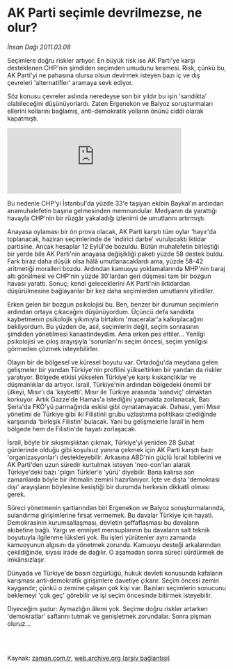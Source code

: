 # AK Parti seçimle devrilmezse, ne olur?

*İhsan Dağı 2011.03.08*

<td class="columnist-detail">
<p>Seçimlere doğru riskler artıyor. En büyük risk ise AK Parti'ye karşı desteklenen CHP'nin şimdiden seçimden umudunu kesmesi. Risk, çünkü bu, AK Parti'yi ne pahasına olursa olsun devirmek isteyen bazı iç ve dış çevreleri 'alternatifler' aramaya sevk ediyor.</p>
<p>
<div id="haberMetinDiv">
<p> Söz konusu çevreler aslında neredeyse son bir yıldır bu işin 'sandıkta' olabileceğini düşünüyorlardı. Zaten Ergenekon ve Balyoz soruşturmaları ellerini kollarını bağlamış, anti-demokratik yolların önünü ciddi olarak kapatmıştı. 
<p>
<iframe frameborder="0" height="150" hspace="0" scrolling="no" src="http://web.archive.org/web/20110412062224if_/http://www.kure.tv/VideoEmbed?ID=85765" vspace="0" width="400"><p><a href="http://web.archive.org/web/20110412062224/http://www.kure.tv/haber/210-sesli-gazete/ihsan-dagi-ak-parti-secimle-devrilmezse-ne-olur/288-Bolum/85765/&amp;embeddedplayer=v1" rel="nofollow">İhsan Dağı - AK Parti seçimle devrilmezse, ne olur?</a></p></iframe>
<p>Bu nedenle CHP'yi İstanbul'da yüzde 33'e taşıyan ekibin Baykal'ın ardından anamuhalefetin başına gelmesinden memnundular. Medyanın da yarattığı havayla CHP'nin bir rüzgâr yakaladığı izlenimi de umutlarını artırmıştı.
<p> Anayasa oylaması bir ön prova olacak, AK Parti karşıtı tüm oylar 'hayır'da toplanacak, haziran seçimlerinde de 'indirici darbe' vurulacaktı iktidar partisine. Ancak hesaplar 12 Eylül'de bozuldu. Bütün muhalefetin birleştiği bir yerde bile AK Parti'nin anayasa değişikliği paketi yüzde 58 destek buldu. Fark biraz daha düşük olsa hâlâ umutlanacaklardı ama, yüzde 58-42 aritmetiği moralleri bozdu. Ardından kamuoyu yoklamalarında MHP'nin baraj altı görülmesi ve CHP'nin yüzde 30'lardan geri düşmesi tam bir bozgun havası yarattı. Sonuç; kendi geleceklerini AK Parti'nin iktidardan düşürülmesine bağlayanlar bir kez daha seçimlerden umutlarını yitirdiler.
<p> Erken gelen bir bozgun psikolojisi bu. Ben, benzer bir durumun seçimlerin ardından ortaya çıkacağını düşünüyordum. Üçüncü defa sandıkta kaybetmenin psikolojik yıkımıyla birtakım 'maceralar'a kalkışılacağını bekliyordum. Bu yüzden de, asıl, seçimlerin değil, seçim sonrasının şimdiden yönetilmesi kanaatindeydim. Ama erken pes ettiler... Yenilgi psikolojisi ve çıkış arayışıyla 'sorunları'nı seçim öncesi, seçim yenilgisi görmeden çözmek isteyebilirler.
<p> Olayın bir de bölgesel ve küresel boyutu var. Ortadoğu'da meydana gelen gelişmeler bir yandan Türkiye'nin profilini yükseltirken bir yandan da riskler yaratıyor. Bölgede etkisi yükselen Türkiye'ye karşı kıskançlıklar ve düşmanlıklar da artıyor. İsrail, Türkiye'nin ardından bölgedeki önemli bir ülkeyi, Mısır'ı da 'kaybetti'. Mısır ile Türkiye arasında 'sandviç' olmaktan korkuyor. Artık Gazze'de Hamas'a istediğini yapmakta zorlanacak, Batı Şeria'da FKÖ'yü parmağında eskisi gibi oynatamayacak. Dahası, yeni Mısır yönetimi de Türkiye gibi iki Filistinli grubu uzlaştırma politikası izlediğinde karşısında 'birleşik Filistin' bulacak. Yani bu gelişmelerle İsrail'in hem bölgede hem de Filistin'de hayatı zorlaşacak.
<p> İsrail, böyle bir sıkışmışlıktan çıkmak, Türkiye'yi yeniden 28 Şubat günlerinde olduğu gibi koşulsuz yanına çekmek için AK Parti karşıtı bazı 'organizasyonlar'ı destekleyebilir. Arkasına ABD'nin güçlü İsrail lobilerini ve AK Parti'den uzun süredir kurtulmak isteyen 'neo-con'ları alarak Türkiye'deki bazı 'çılgın Türkler'e 'yürü' diyebilir. Bana kalırsa son zamanlarda böyle bir ihtimalin zemini hazırlanıyor. İçte ve dışta 'demokrasi dışı' arayışların böylesine kesiştiği bir durumda herkesin dikkatli olması gerek.
<p> Süreci yönetmenin şartlarından biri Ergenekon ve Balyoz soruşturmalarında, sulandırma girişimlerine fırsat vermemek. Bu davalar Türkiye için hayati. Demokrasinin kurumsallaşması, devletin şeffaflaşması bu davaların akıbetine bağlı. Yargı ve emniyet mensuplarının bu davaların salt teknik boyutuyla ilgilenme lüksleri yok. Bu işleri yürütenler aynı zamanda kamuoyunun algısını da yönetmek zorunda. Kamuoyu desteği arkalarından çekildiğinde, siyasi irade de dağılır. O aşamadan sonra süreci sürdürmek de imkânsızlaşır.
<p> Dünyada ve Türkiye'de basın özgürlüğü, hukuk devleti konusunda kafaların karışması anti-demokratik girişimlere davetiye çıkarır. Seçim öncesi zemin kaygandır; çünkü o zemine çalışan çok kişi var. Bazıları seçimlerin sonucunu beklemeyi 'çok geç' görebilir ve işi seçim öncesinde bitirmek isteyebilir.
<p>Diyeceğim şudur: Aymazlığın âlemi yok. Seçime doğru riskler artarken 'demokratlar' saflarını tutmak ve genişletmek zorundalar. Sonra pişman oluruz... </p></p></p></p></p></p></p></p></p></p></div>
</p>


<p><br>
		 </br></p></td>

Kaynak: [zaman.com.tr](http://zaman.com.tr/yazar.do?yazino=1103858), [web.archive.org (arşiv bağlantısı)](http://web.archive.org/web/20110412062224/http://www.zaman.com.tr:80/yazar.do?yazino=1103858)
